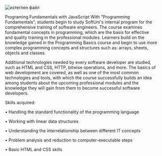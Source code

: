 ![изтеглен файл](https://github.com/JaklinJ/Programing-Fundamentals-with-JS/assets/122488493/d19a8ae0-fa38-49de-8f4e-18cc56d55fd5)

Programing Fundamentals with JavaScript
With "Programming Fundamentals", students begin to study SoftUni's internal  program for the comprehensive training of software engineers. The course examines fundamental concepts in programming, which are the basis for effective and quality training in the professional modules. Learners build on the knowledge gained in the Programming Basics course and begin to use more complex programming concepts and structures such as: arrays, sheets, objects and classes.

Additional technologies needed by every software developer are studied, such as HTML and CSS, HTTP, bitwise operations, and more. The basics of web development are covered, as well as one of the most common technologies and tools, with which the course successfully builds an idea among students about the upcoming professional modules and the knowledge they will gain from them to become successful software developers.


Skills acquired: 

•	Handling the standard functionality of the programming language

•	Working with linear data structures

•	Understanding the interrelationship between different IT concepts

•	Problem analysis and reduction to computer-executable steps

•	Basic HTML and CSS skills
